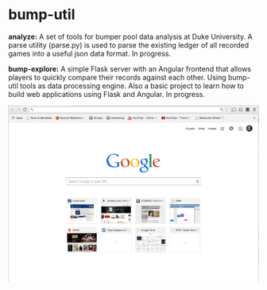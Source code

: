 # bump-util
**analyze:** 
A set of tools for bumper pool data analysis at Duke University. A parse utility (parse.py) is used to parse the existing ledger of all recorded games into a useful json data format. In progress. 

**bump-explore:**
A simple Flask server with an Angular frontend that allows players to quickly compare their records against each other. Using bump-util tools as data processing engine. Also a basic project to learn how to build web applications using Flask and Angular. In progress.

![](/images/bumpgiffinal.gif)

